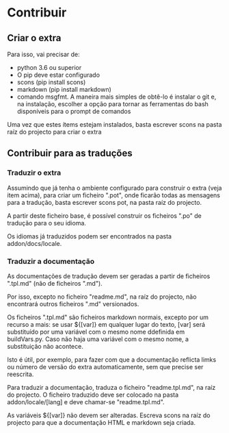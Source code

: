 # Contribuir

## Criar  o extra

Para  isso, vai precisar de:

* python 3.6 ou superior
* O pip deve estar configurado
* scons (pip install scons)
* markdown (pip install markdown)
* comando msgfmt. A maneira mais simples de obtê-lo é instalar o git e, na instalação, escolher a opção para tornar as ferramentas do bash disponíveis para o prompt de comandos

Uma vez que estes ítems estejam instalados, basta escrever scons na pasta raíz do projecto para criar o extra  

## Contribuir para as traduções

### Traduzir o extra

Assumindo que já tenha o ambiente configurado para construir o extra (veja item acima), para criar um ficheiro ".pot", onde ficarão todas as mensagens para a  tradução, basta escrever scons pot, na pasta raíz do projecto.

A partir deste ficheiro base, é possível construir os ficheiros ".po" de tradução para o seu idioma.

Os idiomas  já traduzidos podem ser encontrados na pasta addon/docs/locale.

### Traduzir a documentação

As documentações de tradução devem ser geradas a partir de ficheiros ".tpl.md" (não de ficheiros ".md").

Por isso, excepto no ficheiro "readme.md", na raíz do projecto, não encontrará outros ficheiros ".md" versionados.

Os ficheiros ".tpl.md" são ficheiros markdown normais, excepto por um recurso a mais: se  usar ${[var]} em qualquer lugar do texto, [var] será substituído por uma variável com o mesmo nome ddefinida em buildVars.py.
Caso não haja uma variável com o mesmo nome, a substituição não acontece.

Isto é útil, por exemplo, para fazer com que a documentação reflicta limks ou número de versão do extra automaticamente, sem que precise ser reescrita.

Para traduzir a documentação, traduza o ficheiro "readme.tpl.md", na raíz do projecto. O ficheiro traduzido deve ser colocado na pasta addon/locale/[lang] e deve chamar-se "readme.tpl.md".

As variáveis ${[var]} não devem ser alteradas. Escreva scons na raíz do projecto para que a documentação HTML e markdown seja criada.